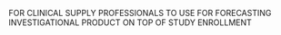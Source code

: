 FOR CLINICAL SUPPLY PROFESSIONALS TO USE FOR FORECASTING INVESTIGATIONAL PRODUCT ON TOP OF STUDY ENROLLMENT

